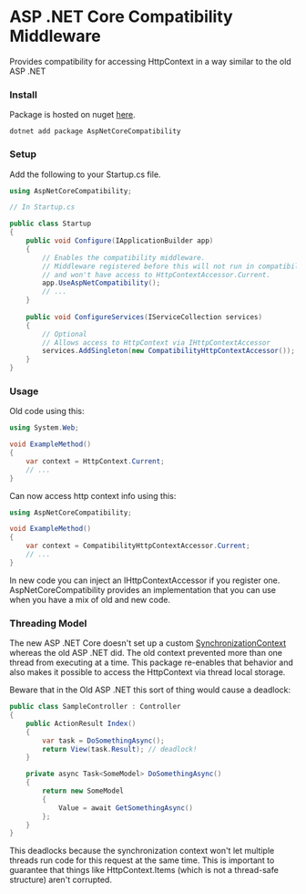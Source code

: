# ASP .NET Core Compatibility Middleware
Provides compatibility for accessing HttpContext in a way similar to the old ASP .NET

### Install
Package is hosted on nuget [here](https://www.nuget.org/packages/AspNetCoreCompatibility).
```
dotnet add package AspNetCoreCompatibility
```

### Setup
Add the following to your Startup.cs file.
```csharp
using AspNetCoreCompatibility;

// In Startup.cs

public class Startup
{
    public void Configure(IApplicationBuilder app)
    {
        // Enables the compatibility middleware.
        // Middleware registered before this will not run in compatibility mode
        // and won't have access to HttpContextAccessor.Current.
        app.UseAspNetCompatibility();
        // ...
    }
    
    public void ConfigureServices(IServiceCollection services)
    {
        // Optional
        // Allows access to HttpContext via IHttpContextAccessor
        services.AddSingleton(new CompatibilityHttpContextAccessor());
    }
}
```

### Usage
Old code using this:
```csharp
using System.Web;

void ExampleMethod()
{
    var context = HttpContext.Current;
    // ...
}
```

Can now access http context info using this:
```csharp
using AspNetCoreCompatibility;

void ExampleMethod()
{
    var context = CompatibilityHttpContextAccessor.Current;
    // ...
}
```

In new code you can inject an IHttpContextAccessor if you register one. AspNetCoreCompatibility provides an implementation that you can use when you have a mix of old and new code.

### Threading Model

The new ASP .NET Core doesn't set up a custom
[SynchronizationContext](https://msdn.microsoft.com/en-us/library/system.threading.synchronizationcontext(v=vs.110).aspx)
whereas the old ASP .NET did. The old context prevented more than one thread
from executing at a time. This package re-enables that behavior and also
makes it possible to access the HttpContext via thread local storage.

Beware that in the Old ASP .NET this sort of thing would cause a deadlock:
```csharp
public class SampleController : Controller
{
    public ActionResult Index()
    {
        var task = DoSomethingAsync();
        return View(task.Result); // deadlock!
    }

    private async Task<SomeModel> DoSomethingAsync()
    {
        return new SomeModel
        {
            Value = await GetSomethingAsync()
        };
    }
}
```
This deadlocks because the synchronization context won't let multiple
threads run code for this request at the same time. This is important
to guarantee that things like HttpContext.Items (which is not a
thread-safe structure) aren't corrupted.